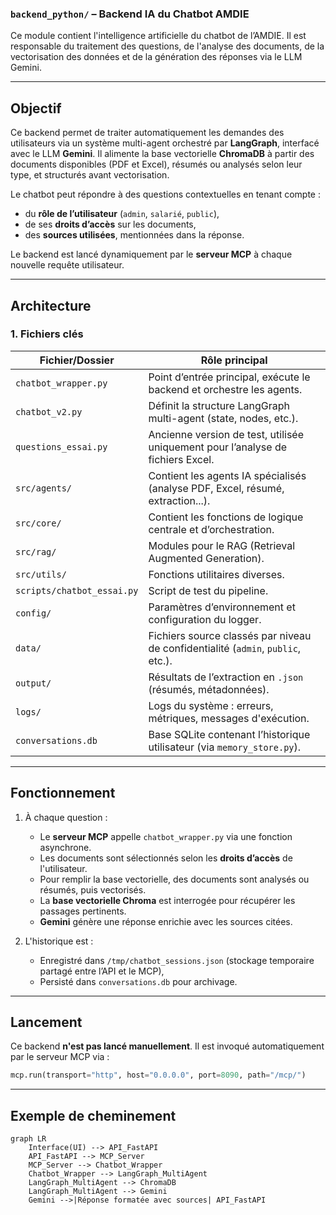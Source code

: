 
###  `backend_python/` – Backend IA du Chatbot AMDIE

Ce module contient l'intelligence artificielle du chatbot de l’AMDIE. Il est responsable du traitement des questions, de l'analyse des documents, de la vectorisation des données et de la génération des réponses via le LLM Gemini.

---

##  Objectif

Ce backend permet de traiter automatiquement les demandes des utilisateurs via un système multi-agent orchestré par **LangGraph**, interfacé avec le LLM **Gemini**. Il alimente la base vectorielle **ChromaDB** à partir des documents disponibles (PDF et Excel), résumés ou analysés selon leur type, et structurés avant vectorisation.

Le chatbot peut répondre à des questions contextuelles en tenant compte :

* du **rôle de l’utilisateur** (`admin`, `salarié`, `public`),
* de ses **droits d’accès** sur les documents,
* des **sources utilisées**, mentionnées dans la réponse.

Le backend est lancé dynamiquement par le **serveur MCP** à chaque nouvelle requête utilisateur.

---

##  Architecture

### 1. Fichiers clés

| Fichier/Dossier            | Rôle principal                                                                   |
| -------------------------- | -------------------------------------------------------------------------------- |
| `chatbot_wrapper.py`       | Point d’entrée principal, exécute le backend et orchestre les agents.            |
| `chatbot_v2.py`            | Définit la structure LangGraph multi-agent (state, nodes, etc.).                 |
| `questions_essai.py`       | Ancienne version de test, utilisée uniquement pour l’analyse de fichiers Excel.  |
| `src/agents/`              | Contient les agents IA spécialisés (analyse PDF, Excel, résumé, extraction...).  |
| `src/core/`                | Contient les fonctions de logique centrale et d’orchestration.                   |
| `src/rag/`                 | Modules pour le RAG (Retrieval Augmented Generation).                            |
| `src/utils/`               | Fonctions utilitaires diverses.                                                  |
| `scripts/chatbot_essai.py` | Script de test du pipeline.                                                      |
| `config/`                  | Paramètres d’environnement et configuration du logger.                           |
| `data/`                    | Fichiers source classés par niveau de confidentialité (`admin`, `public`, etc.). |
| `output/`                  | Résultats de l’extraction en `.json` (résumés, métadonnées).                     |
| `logs/`                    | Logs du système : erreurs, métriques, messages d'exécution.                      |
| `conversations.db`         | Base SQLite contenant l’historique utilisateur (via `memory_store.py`).          |

---

##  Fonctionnement

1. À chaque question :

   * Le **serveur MCP** appelle `chatbot_wrapper.py` via une fonction asynchrone.
   * Les documents sont sélectionnés selon les **droits d’accès** de l'utilisateur.
   * Pour remplir la base vectorielle, des documents sont analysés ou résumés, puis vectorisés.
   * La **base vectorielle Chroma** est interrogée pour récupérer les passages pertinents.
   * **Gemini** génère une réponse enrichie avec les sources citées.

2. L'historique est :

   * Enregistré dans `/tmp/chatbot_sessions.json` (stockage temporaire partagé entre l’API et le MCP),
   * Persisté dans `conversations.db` pour archivage.

---

##  Lancement

Ce backend **n'est pas lancé manuellement**. Il est invoqué automatiquement par le serveur MCP via :

```python
mcp.run(transport="http", host="0.0.0.0", port=8090, path="/mcp/")
```

---

##  Exemple de cheminement

```mermaid
graph LR
    Interface(UI) --> API_FastAPI
    API_FastAPI --> MCP_Server
    MCP_Server --> Chatbot_Wrapper
    Chatbot_Wrapper --> LangGraph_MultiAgent
    LangGraph_MultiAgent --> ChromaDB
    LangGraph_MultiAgent --> Gemini
    Gemini -->|Réponse formatée avec sources| API_FastAPI
```
